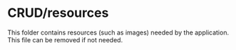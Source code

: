# CRUD/resources

This folder contains resources (such as images) needed by the application. This file can
be removed if not needed.
